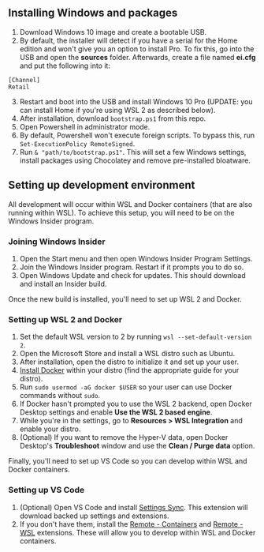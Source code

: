 ## Installing Windows and packages

1. Download Windows 10 image and create a bootable USB.
1. By default, the installer will detect if you have a serial for the Home edition and won't give you an option to install Pro. To fix this, go into the USB and open the **sources** folder. Afterwards, create a file named **ei.cfg** and put the following into it:
```
[Channel]
Retail
```
3. Restart and boot into the USB and install Windows 10 Pro (UPDATE: you can install Home if you're using WSL 2 as described below).
1. After installation, download `bootstrap.ps1` from this repo.
1. Open Powershell in administrator mode.
1. By default, Powershell won't execute foreign scripts. To bypass this, run `Set-ExecutionPolicy RemoteSigned`.
1. Run `& "path/to/bootstrap.ps1"`. This will set a few Windows settings, install packages using Chocolatey and remove pre-installed bloatware.

## Setting up development environment

All development will occur within WSL and Docker containers (that are also running within WSL). To achieve this setup, you will need to be on the Windows Insider program.

### Joining Windows Insider

1. Open the Start menu and then open Windows Insider Program Settings.
1. Join the Windows Insider program. Restart if it prompts you to do so.
1. Open Windows Update and check for updates. This should download and install an Insider build.

Once the new build is installed, you'll need to set up WSL 2 and Docker.

### Setting up WSL 2 and Docker

1. Set the default WSL version to 2 by running `wsl --set-default-version 2`.
1. Open the Microsoft Store and install a WSL distro such as Ubuntu.
1. After installation, open the distro to initialize it and set up your user.
1. [Install Docker](https://docs.docker.com/engine/install/ubuntu/) within your distro (find the appropriate guide for your distro).
1. Run `sudo usermod -aG docker $USER` so your user can use Docker commands without `sudo`.
1. If Docker hasn't prompted you to use the WSL 2 backend, open Docker Desktop settings and enable **Use the WSL 2 based engine**.
1. While you're in the settings, go to **Resources > WSL Integration** and enable your distro.
1. (Optional) If you want to remove the Hyper-V data, open Docker Desktop's **Troubleshoot** window and use the **Clean / Purge data** option.

Finally, you'll need to set up VS Code so you can develop within WSL and Docker containers.

### Setting up VS Code

1. (Optional) Open VS Code and install [Settings Sync](https://marketplace.visualstudio.com/items?itemName=Shan.code-settings-sync). This extension will download backed up settings and extensions.
1. If you don't have them, install the [Remote - Containers](https://marketplace.visualstudio.com/items?itemName=ms-vscode-remote.remote-containers) and [Remote - WSL](https://marketplace.visualstudio.com/items?itemName=ms-vscode-remote.remote-wsl) extensions. These will allow you to develop within WSL and Docker containers.
